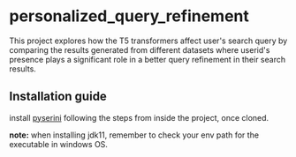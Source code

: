 # personalized_query_refinement

This project explores how the T5 transformers affect user's search query by comparing the results generated from different datasets where userid's presence plays a significant role in a better query refinement in their search results.

## Installation guide

install [pyserini](https://github.com/castorini/pyserini/blob/master/docs/installation.md)
following the steps from inside the project, once cloned.

**note:** when installing jdk11, remember to check your env path for the executable in windows OS.

